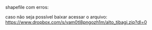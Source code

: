 shapefile com erros:


caso não seja possível baixar acessar o arquivo:
https://www.dropbox.com/s/vam0tl8pngozh1m/alto_tibagi.zip?dl=0
